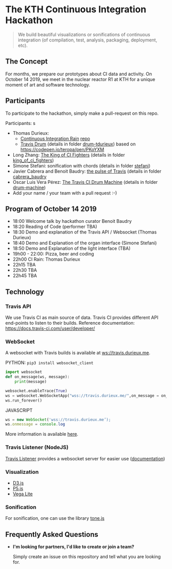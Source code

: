 # The KTH Continuous Integration Hackathon

> We build beautiful visualizations or sonifications of continuous integration (of compilation, test, analysis, packaging, deployment, etc).

## The Concept

For months, we prepare our prototypes about CI data and activity. On October 14 2019, we meet in the nuclear reactor R1 at KTH for a unique moment of art and software technology.

## Participants

To participate to the hackathon, simply make a pull-request on this repo.

Participants:
s
- Thomas Durieux: 
    * [Continuous Integration Rain](https://travis.durieux.me/rain.html) [repo](https://travis-ci.com/tdurieux/travis-listener/)
    * [Travis Drum](https://kth.github.io/ci-hackathon/drum-tdurueyx) (details in folder [drum-tdurieux](drum-tdurieux)) based on https://codepen.io/teropa/pen/PKoYXM
- Long Zhang: [The King of CI Fighters](https://youtu.be/94_OSJQFY9Q) (details in folder [king_of_ci_fighters](king_of_ci_fighters))
- Simone Stefani: sonification with chords (details in folder [stefani](stefani))
- Javier Cabrera and Benoit Baudry: [the pulse of Travis](https://kth.github.io/ci-hackathon/cabrera_baudry/index.html) (details in folder [cabrera_baudry](cabrera_baudry)
- Oscar Luis Vera Pérez: [The Travis CI Drum Machine](https://kth.github.io/ci-hackathon/drum-machine) (details in folder [drum-machine](drum-machine))
- Add your name / your team with a pull request :-)

## Program of October 14 2019

- 18:00 Welcome talk by hackathon curator Benoit Baudry
- 18:20 Reading of Code (performer TBA)
- 18:30 Demo and explanation of the Travis API / Websocket (Thomas Durieux)
- 18:40 Demo and Explanation of the organ interface (Simone Stefani)
- 18:50 Demo and Explanation of the light interface (TBA)
- 19h00 - 22:00: Pizza, beer and coding
- 22h00 CI Rain: Thomas Durieux
- 22h15 TBA
- 22h30 TBA
- 22h45 TBA

## Technology

### Travis API

We use Travis CI as main source of data. Travis CI provides different API end-points to listen to their builds. Reference documentation: <https://docs.travis-ci.com/user/developer/>

### WebSocket

A websocket with Travis builds is available at <ws://travis.durieux.me>.

PYTHON: `pip3 install websocket_client`

```python
import websocket
def on_message(ws, message):
    print(message)

websocket.enableTrace(True)
ws = websocket.WebSocketApp("wss://travis.durieux.me/",on_message = on_message)
ws.run_forever()
```

JAVASCRIPT

```js
ws = new WebSocket('wss://travis.durieux.me’);
ws.onmessage = console.log
```

More information is available [here](https://github.com/KTH/ci-hackathon/blob/master/ci-ws-documentation.md).

### Travis Listener (NodeJS)

[Travis Listener](https://github.com/tdurieux/travis-listener) provides a websocket server for easier use ([documentation](https://durieux.me/projects/travis_listener.html))

### Visualization

- [D3.js](https://d3js.org/)
- [P5.js](https://p5js.org/)
- [Vega Lite](https://vega.github.io/vega-lite/)

### Sonification

For sonification, one can use the library [tone.js](https://tonejs.github.io/)

## Frequently Asked Questions

- **I'm looking for partners, I'd like to create or join a team?**

  Simply create an issue on this repository and tell what you are looking for.
